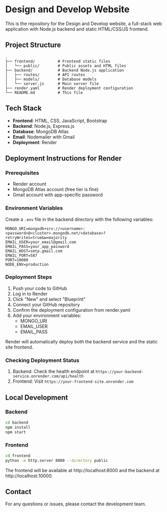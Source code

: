 # Design and Develop Website

This is the repository for the Design and Develop website, a full-stack web application with Node.js backend and static HTML/CSS/JS frontend.

## Project Structure

```
.
├── frontend/          # Frontend static files
│   └── public/        # Public assets and HTML files
├── backend/           # Backend Node.js application
│   ├── routes/        # API routes
│   ├── models/        # Database models
│   └── server.js      # Main server file
├── render.yaml        # Render deployment configuration
└── README.md          # This file
```

## Tech Stack

- **Frontend**: HTML, CSS, JavaScript, Bootstrap
- **Backend**: Node.js, Express.js
- **Database**: MongoDB Atlas
- **Email**: Nodemailer with Gmail
- **Deployment**: Render

## Deployment Instructions for Render

### Prerequisites
- Render account
- MongoDB Atlas account (free tier is fine)
- Gmail account with app-specific password

### Environment Variables
Create a `.env` file in the backend directory with the following variables:
```
MONGO_URI=mongodb+srv://<username>:<password>@<cluster>.mongodb.net/<database>?retryWrites=true&w=majority
EMAIL_USER=your_email@gmail.com
EMAIL_PASS=your_app_password
EMAIL_HOST=smtp.gmail.com
EMAIL_PORT=587
PORT=10000
NODE_ENV=production
```

### Deployment Steps

1. Push your code to GitHub
2. Log in to Render
3. Click "New" and select "Blueprint"
4. Connect your GitHub repository
5. Confirm the deployment configuration from render.yaml
6. Add your environment variables:
   - MONGO_URI
   - EMAIL_USER
   - EMAIL_PASS

Render will automatically deploy both the backend service and the static site frontend.

### Checking Deployment Status

1. Backend: Check the health endpoint at `https://your-backend-service.onrender.com/api/health`
2. Frontend: Visit `https://your-frontend-site.onrender.com`

## Local Development

### Backend
```bash
cd backend
npm install
npm start
```

### Frontend
```bash
cd frontend
python -m http.server 8000 --directory public
```

The frontend will be available at http://localhost:8000 and the backend at http://localhost:10000.

## Contact

For any questions or issues, please contact the development team. 